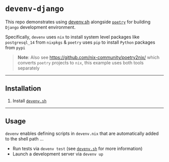 # `devenv-django`

This repo demonstrates using [devenv.sh](https://devenv.sh/) alongside [`poetry`](https://python-poetry.org/docs/) for building `Django` development environment.

Specifically,  `devenv` uses `nix` to install system level packages like `postgresql_14` from `nixpkgs` & `poetry` uses `pip` to install `Python` packages from `pypi`

> **Note**:  Also see https://github.com/nix-community/poetry2nix/ which converts `poetry` projects to `nix`,  this example uses both tools separately


---


## Installation

1. Install [`devenv.sh`](https://devenv.sh/getting-started)


---


## Usage

`devenv` enables defining scripts in `devenv.nix` that are automatically added to the shell path ...

- Run tests via `devenv test` (see [`devenv.sh`](https://devenv.sh/tests/) for more information)
- Launch a development server via `devenv up`
